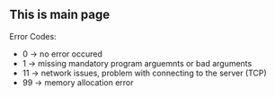 ## This is main page


Error Codes:
 - 0 -> no error occured
 - 1 -> missing mandatory program arguemnts or bad arguments
 - 11 -> network issues, problem with connecting to the server (TCP)
 - 99 -> memory allocation error